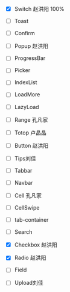 - [x] Switch    赵洪阳    100%
- [ ] Toast 
- [ ] Confirm 
- [ ] Popup 赵洪阳
- [ ] ProgressBar 
- [ ] Picker 
- [ ] IndexList
- [ ] LoadMore
- [ ] LazyLoad
- [ ] Range 孔凡家
- [ ] Totop 卢晶晶
- [ ] Button 赵洪阳
- [ ] Tips刘佳
- [ ] Tabbar
- [ ] Navbar
- [ ] Cell 孔凡家
- [ ] CellSwipe
- [ ] tab-container
- [ ] Search
- [x] Checkbox 赵洪阳
- [x] Radio 赵洪阳
- [ ] Field
- [ ] Upload刘佳

